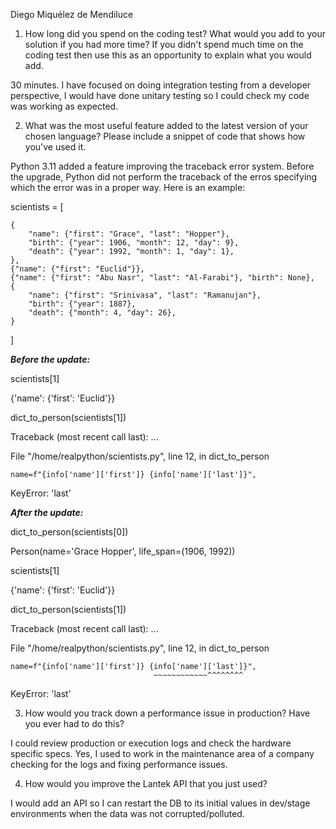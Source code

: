 Diego Miquélez de Mendiluce

1. How long did you spend on the coding test? What would you add to your solution if you had more time? If you didn't spend much time on the coding test then use this as an opportunity to explain what you would add.

30 minutes. I have focused on doing integration testing from a developer perspective, I would have done unitary testing so I could check my code was working as expected. 

2. What was the most useful feature added to the latest version of your chosen language? Please include a snippet of code that shows how you've used it.

Python 3.11 added a feature improving the traceback error system. Before the upgrade, Python did not perform the traceback of the erros specifying which the error was in a proper way. Here is an example:

scientists = [

    {
        "name": {"first": "Grace", "last": "Hopper"},
        "birth": {"year": 1906, "month": 12, "day": 9},
        "death": {"year": 1992, "month": 1, "day": 1},
    },
    {"name": {"first": "Euclid"}},
    {"name": {"first": "Abu Nasr", "last": "Al-Farabi"}, "birth": None},
    {
        "name": {"first": "Srinivasa", "last": "Ramanujan"},
        "birth": {"year": 1887},
        "death": {"month": 4, "day": 26},
    }
    
]

***Before the update:***

scientists[1]

{'name': {'first': 'Euclid'}}

dict_to_person(scientists[1])


Traceback (most recent call last):
  ...
  
  File "/home/realpython/scientists.py", line 12, in dict_to_person
  
    name=f"{info['name']['first']} {info['name']['last']}",
KeyError: 'last'


***After the update:***

dict_to_person(scientists[0])

Person(name='Grace Hopper', life_span=(1906, 1992))

scientists[1]

{'name': {'first': 'Euclid'}}

dict_to_person(scientists[1])

Traceback (most recent call last):
  ...
  
  File "/home/realpython/scientists.py", line 12, in dict_to_person
  
    name=f"{info['name']['first']} {info['name']['last']}",
                                    ~~~~~~~~~~~~^^^^^^^^
KeyError: 'last'

3. How would you track down a performance issue in production? Have you ever had to do this?

I could review production or execution logs and check the hardware specific specs. Yes, I used to work in the maintenance area of a company checking for the logs and fixing performance issues.

4. How would you improve the Lantek API that you just used?

I would add an API so I can restart the DB to its initial values in dev/stage environments when the data was not corrupted/polluted.

